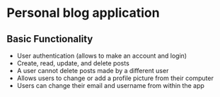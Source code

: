 # Personal blog application 
## Basic Functionality
- User authentication (allows to make an account and login)
- Create, read, update, and delete posts
- A user cannot delete posts made by a different user
- Allows users to change or add a profile picture from their computer
- Users can change their email and username from within the app
